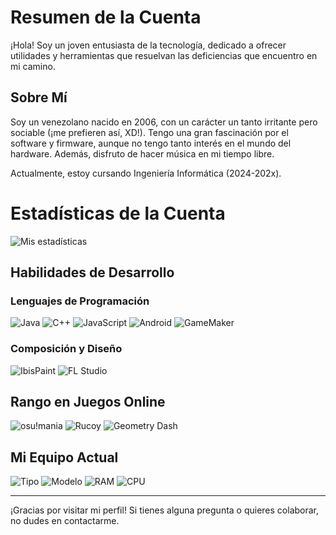 # Resumen de la Cuenta

¡Hola! Soy un joven entusiasta de la tecnología, dedicado a ofrecer utilidades y herramientas que resuelvan las deficiencias que encuentro en mi camino.

## Sobre Mí

Soy un venezolano nacido en 2006, con un carácter un tanto irritante pero sociable (¡me prefieren así, XD!). Tengo una gran fascinación por el software y firmware, aunque no tengo tanto interés en el mundo del hardware. Además, disfruto de hacer música en mi tiempo libre.

Actualmente, estoy cursando Ingeniería Informática (2024-202x).

# Estadísticas de la Cuenta

![Mis estadísticas](https://github-readme-stats.vercel.app/api?username=RetrogisusDEV&theme=merko&show_icons=true)

## Habilidades de Desarrollo

### Lenguajes de Programación
![Java](https://img.shields.io/badge/Java-JDK-red)
![C++](https://img.shields.io/badge/C++-11-yellow)
![JavaScript](https://img.shields.io/badge/JavaScript-NodeJS-blue)
![Android](https://img.shields.io/badge/Android-Java-cyan)
![GameMaker](https://img.shields.io/badge/GameMaker-8.2-green)

### Composición y Diseño
![IbisPaint](https://img.shields.io/badge/Painter-Ibispaint-blue)
![FL Studio](https://img.shields.io/badge/Music-FLStudio-orange)

## Rango en Juegos Online

![osu!mania](https://img.shields.io/badge/osu!mania-retrogisus_65k-red)
![Rucoy](https://img.shields.io/badge/rucoy-retrogisus_lv_177-blue)
![Geometry Dash](https://img.shields.io/badge/GeometryDash-retrogisus-yellow)

## Mi Equipo Actual

![Tipo](https://img.shields.io/badge/Tipo-Laptop-red)
![Modelo](https://img.shields.io/badge/VIT-M2400_01-red)
![RAM](https://img.shields.io/badge/RAM_DDR2-400MHZ-red)
![CPU](https://img.shields.io/badge/CPU-T6600-red)

---

¡Gracias por visitar mi perfil! Si tienes alguna pregunta o quieres colaborar, no dudes en contactarme.
